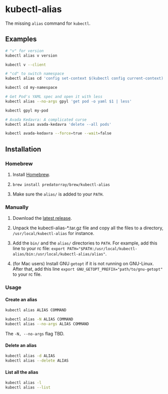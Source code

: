 # kubectl-alias

The missing `alias` command for `kubectl`.

## Examples

```sh
# "v" for version
kubectl alias v version

kubectl v --client
```

```sh
# "cd" to switch namespace
kubectl alias cd 'config set-context $(kubectl config current-context) --namespace'

kubectl cd my-namespace
```

```sh
# Get Pod's YAML spec and open it with less
kubectl alias --no-args gpyl 'get pod -o yaml $1 | less'

kubectl gpyl my-pod
```

```sh
# Avada Kedavra: A complicated curse
kubectl alias avada-kedavra 'delete --all pods'

kubectl avada-kedavra --force=true --wait=false
```

## Installation

### Homebrew

1. Install [Homebrew](https://brew.sh/).

2. `brew install predatorray/brew/kubectl-alias`

3. Make sure the `alias/` is added to your `PATH`.

### Manually

1. Download the [latest release](https://github.com/predatorray/kubectl-alias/releases/latest).

2. Unpack the kubectl-alias-*.tar.gz file and copy all the files to a directory, `/usr/local/kubectl-alias` for instance.

3. Add the `bin/` and the `alias/` directories to `PATH`. For example, add this line to your rc file: `export PATH="$PATH:/usr/local/kubectl-alias/bin:/usr/local/kubectl-alias/alias"`.

4. (for Mac users) Install GNU `getopt` if it is not running on GNU-Linux. After that, add this line `export GNU_GETOPT_PREFIX="path/to/gnu-getopt"` to your rc file.

### Usage

#### Create an alias

```sh
kubectl alias ALIAS COMMAND

kubectl alias -N ALIAS COMMAND
kubectl alias --no-args ALIAS COMMAND
```

The `-N, --no-args` flag TBD.

#### Delete an alias

```sh
kubectl alias -d ALIAS
kubectl alias --delete ALIAS
```
#### List all the alias

```sh
kubectl alias -l
kubectl alias --list
```
